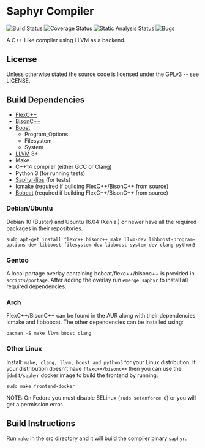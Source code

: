 # Saphyr Compiler
[![Build Status](https://github.com/jdm64/saphyr/workflows/Github%20CI/badge.svg)](https://github.com/jdm64/saphyr/actions)
[![Coverage Status](https://coveralls.io/repos/github/jdm64/saphyr/badge.svg?branch=master)](https://coveralls.io/github/jdm64/saphyr?branch=master)
[![Static Analysis Status](https://api.codacy.com/project/badge/Grade/3bca14628f32436dae4827f0df5c7c73)](https://app.codacy.com/gh/jdm64/saphyr/dashboard)
[![Bugs](https://sonarcloud.io/api/project_badges/measure?project=jdm64_saphyr&metric=bugs)](https://sonarcloud.io/dashboard?id=jdm64_saphyr)

A C++ Like compiler using LLVM as a backend.

## License

Unless otherwise stated the source code is licensed under the GPLv3 -- see LICENSE.

## Build Dependencies

* [FlexC++](https://fbb-git.github.io/flexcpp/)
* [BisonC++](https://fbb-git.github.io/bisoncpp/)
* [Boost](http://www.boost.org/)
  * Program_Options
  * Filesystem
  * System
* [LLVM](http://llvm.org/) 8+
* Make
* C++14 compiler (either GCC or Clang)
* Python 3 (for running tests)
* [Saphyr-libs](https://github.com/jdm64/saphyr-libs) (for tests)
* [Icmake](https://fbb-git.github.io/icmake/) (required if building FlexC++/BisonC++ from source)
* [Bobcat](https://fbb-git.github.io/bobcat/) (required if building FlexC++/BisonC++ from source)

### Debian/Ubuntu

Debian 10 (Buster) and Ubuntu 16.04 (Xenial) or newer have all the required packages in their repositories.

`sudo apt-get install flexc++ bisonc++ make llvm-dev libboost-program-options-dev libboost-filesystem-dev libboost-system-dev clang python3`

### Gentoo

A local portage overlay containing bobcat/flexc++/bisonc++ is provided in `scripts/portage`.
After adding the overlay run `emerge saphyr` to install all required dependencies.

### Arch

FlexC++/BisonC++ can be found in the AUR along with their dependencies icmake and libbobcat.
The other dependencies can be installed using:

`pacman -S make llvm boost clang`

### Other Linux

Install: `make, clang, llvm, boost and python3` for your Linux distribution. If your distribution doesn't
have `flexc++/bisonc++` then you can use the `jdm64/saphyr` docker image to build the frontend by running:

`sudo make frontend-docker`

NOTE: On Fedora you must disable SELinux (`sudo setenforce 0`) or you will get a permission error.

## Build Instructions

Run `make` in the src directory and it will build the compiler binary `saphyr`.
